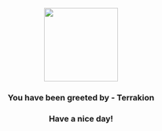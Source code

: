 <p align="center">
    <img src="https://raw.githubusercontent.com/PokeAPI/sprites/master/sprites/pokemon/639.png" width="150" height="150">
</p>
<h3 align="center">You have been greeted by - <b>Terrakion</b></h3>
<h3 align="center">Have a nice day!</h3>
